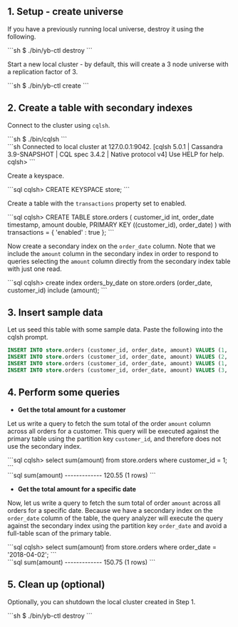 ## 1. Setup - create universe

If you have a previously running local universe, destroy it using the following.
<div class='copy separator-dollar'>
```sh
$ ./bin/yb-ctl destroy
```
</div>

Start a new local cluster - by default, this will create a 3 node universe with a replication factor of 3.
<div class='copy separator-dollar'>
```sh
$ ./bin/yb-ctl create
```
</div>

## 2. Create a table with secondary indexes

Connect to the cluster using `cqlsh`.
<div class='copy separator-dollar'>
```sh
$ ./bin/cqlsh
```
</div>
```sh
Connected to local cluster at 127.0.0.1:9042.
[cqlsh 5.0.1 | Cassandra 3.9-SNAPSHOT | CQL spec 3.4.2 | Native protocol v4]
Use HELP for help.
cqlsh>
```

Create a keyspace.
<div class='copy separator-gt'>
```sql
cqlsh> CREATE KEYSPACE store;
```
</div>

Create a table with the `transactions` property set to enabled.
<div class='copy separator-gt'>
```sql
cqlsh> CREATE TABLE store.orders (
  customer_id int,
  order_date timestamp,
  amount double,
  PRIMARY KEY ((customer_id), order_date)
) with transactions = { 'enabled' : true };
```
</div>

Now create a secondary index on the `order_date` column. Note that we include the `amount` column in the secondary index in order to respond to queries selecting the `amount` column directly from the secondary index table with just one read.
<div class='copy separator-gt'>
```sql
cqlsh> create index orders_by_date on store.orders (order_date, customer_id) include (amount);
```
</div>


## 3. Insert sample data

Let us seed this table with some sample data. Paste the following into the cqlsh prompt.

```{.sql .copy}
INSERT INTO store.orders (customer_id, order_date, amount) VALUES (1, '2018-04-02', 100.30);
INSERT INTO store.orders (customer_id, order_date, amount) VALUES (2, '2018-04-02', 50.45);
INSERT INTO store.orders (customer_id, order_date, amount) VALUES (1, '2018-04-06', 20.25);
INSERT INTO store.orders (customer_id, order_date, amount) VALUES (3, '2018-04-06', 200.80);
```


## 4. Perform some queries

- **Get the total amount for a customer**

Let us write a query to fetch the sum total of the order `amount` column across all orders for a customer. This query will be executed against the primary table using the partition key `customer_id`, and therefore does not use the secondary index.
<div class='copy separator-gt'>
```sql
cqlsh> select sum(amount) from store.orders where customer_id = 1;
```
</div>
```sql
 sum(amount)
-------------
      120.55
(1 rows)
```

- **Get the total amount for a specific date**

Now, let us write a query to fetch the sum total of order `amount` across all orders for a specific date. Because we have a secondary index on the `order_date` column of the table, the query analyzer will execute the query against the secondary index using the partition key `order_date` and avoid a full-table scan of the primary table.
<div class='copy separator-gt'>
```sql
cqlsh> select sum(amount) from store.orders where order_date = '2018-04-02';
```
</div>
```sql
 sum(amount)
-------------
      150.75
(1 rows)
```

## 5. Clean up (optional)

Optionally, you can shutdown the local cluster created in Step 1.
<div class='copy separator-dollar'>
```sh
$ ./bin/yb-ctl destroy
```
</div>
